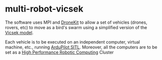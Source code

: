 # multi-robot-vicsek
The software uses MPI and [DroneKit](http://dronekit.io/) to allow a set of vehicles (drones, rovers, etc) to move as a bird's swarm using a simplified version of the [Vicsek model](https://link.springer.com/article/10.1140/epjb/e2008-00275-9). 

Each vehicle is to be executed on an independent computer, virtual machine, etc., running [ArduPilot SITL](http://ardupilot.org/dev/docs/sitl-simulator-software-in-the-loop.html). Moreover, all the computers are to be set as a [High Performance Robotic Computing](https://www.sciencedirect.com/science/article/pii/S092188901830232X) Cluster 
